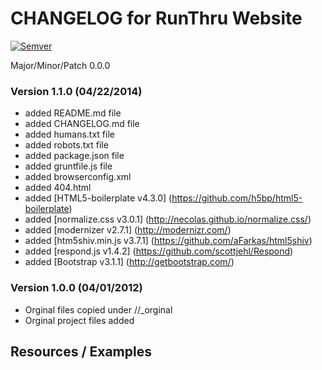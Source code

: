 # CHANGELOG for RunThru Website

[![Semver](http://img.shields.io/SemVer/2.0.0.png)](http://semver.org/spec/v2.0.0.html)

Major/Minor/Patch 0.0.0

### Version 1.1.0 (04/22/2014)

* added README.md file
* added CHANGELOG.md file
* added humans.txt file
* added robots.txt file
* added package.json file
* added gruntfile.js file
* added browserconfig.xml
* added 404.html
* added [HTML5-boilerplate v4.3.0] (https://github.com/h5bp/html5-boilerplate)
* added [normalize.css v3.0.1] (http://necolas.github.io/normalize.css/)
* added [modernizer v2.7.1] (http://modernizr.com/)
* added [htm5shiv.min.js v3.7.1] (https://github.com/aFarkas/html5shiv)
* added [respond.js v1.4.2] (https://github.com/scottjehl/Respond)
* added [Bootstrap v3.1.1] (http://getbootstrap.com/)

### Version 1.0.0 (04/01/2012)

* Orginal files copied under //_orginal 
* Orginal project files added


## Resources / Examples

   
